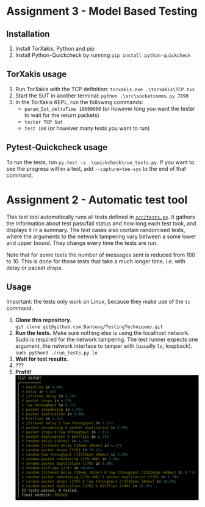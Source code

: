 # Assignment 3 - Model Based Testing
## Installation
1. Install TorXakis, Python and pip
2. Install Python-Quickcheck by running `pip install python-quickcheck`

## TorXakis usage
1. Run TorXakis with the TCP definition: `torxakis.exe .\torxakis\TCP.txs`
2. Start the SUT in another terminal: `python .\src\socketcomms.py 7890`
3. In the TorXakis REPL, run the following commands:
   - `param_Sut_deltaTime 10000000` (or however long you want the tester to wait for the return packets)
   - `tester TCP Sut`
   - `test 100` (or however many tests you want to run)

## Pytest-Quickcheck usage
To run the tests, run `py.test -v .\quickcheck\run_tests.py`. If you want to see
the progress within a test, add `--capture=tee-sys` to the end of that command.

# Assignment 2 - Automatic test tool
This test tool automatically runs all tests defined in [`src/tests.py`](src/tests.py).
It gathers the information about test pass/fail status and how long each test
took, and displays it in a summary.
The test cases also contain randomised tests, where the arguments to the network
tampering vary between a some lower and upper bound. They change every time the
tests are run.

Note that for some tests the number of messages sent is reduced from 100 to 10.
This is done for those tests that take a much longer time, i.e. with delay or
packet drops.

## Usage
Important: the tests only work on Linux, because they make use of the `tc` command.
1. **Clone this repository.**  
    `git clone git@github.com:Dantevg/TestingTechniques.git`
2. **Run the tests.** Make sure nothing else is using the localhost network.
    Sudo is required for the network tampering. The test runner expects one
    argument, the network interface to tamper with (usually `lo`, loopback).  
    `sudo python3 ./run_tests.py lo`
3. **Wait for test results.**
4. ???
5. **Profit!**
    ![test report / summary](./img/screenshot.png)
